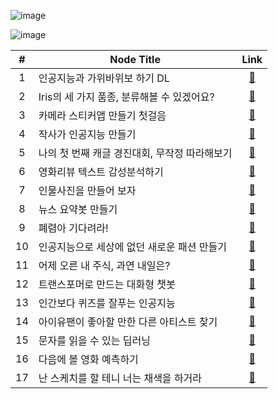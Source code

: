 ![image](https://user-images.githubusercontent.com/70171637/174008228-6bdec8e4-cafa-4c6f-92db-0e8705ebd6d5.png)


![image](https://user-images.githubusercontent.com/70171637/174006033-08f68add-c832-43f3-8f6a-58cb73865467.png)


|#|Node Title|Link|
|:--:|--|:--:|
|1|인공지능과 가위바위보 하기 DL|[🔗][E-01]|
|2|Iris의 세 가지 품종, 분류해볼 수 있겠어요?|[🔗][E-02]|
|3|카메라 스티커앱 만들기 첫걸음|[🔗][E-03]|
|4|작사가 인공지능 만들기|[🔗][E-04]|
|5|나의 첫 번째 캐글 경진대회, 무작정 따라해보기|[🔗][E-05]|
|6|영화리뷰 텍스트 감성분석하기|[🔗][E-06]|
|7|인물사진을 만들어 보자|[🔗][E-07]|
|8|뉴스 요약봇 만들기|[🔗][E-08]|
|9|폐렴아 기다려라!|[🔗][E-09]|
|10|인공지능으로 세상에 없던 새로운 패션 만들기|[🔗][E-10]|
|11|어제 오른 내 주식, 과연 내일은?|[🔗][E-11]|
|12|트랜스포머로 만드는 대화형 챗봇|[🔗][E-12]|
|13|인간보다 퀴즈를 잘푸는 인공지능|[🔗][E-13]|
|14|아이유팬이 좋아할 만한 다른 아티스트 찾기|[🔗][E-14]|
|15|문자를 읽을 수 있는 딥러닝|[🔗][E-15]|
|16|다음에 볼 영화 예측하기|[🔗][E-16]|
|17|난 스케치를 할 테니 너는 채색을 하거라|[🔗][E-17]|


[E-01]: https://github.com/nidolight/Aiffel_Exploration/blob/master/%5BE-01%5Drock-scissor-paper/%5BE-01%5Drcp.ipynb

[E-02]: https://github.com/nidolight/Aiffel_Exploration/blob/master/%5BE-02%5Dscikit-learn/%5BE-02%5Dscikit-learn.ipynb

[E-03]: https://github.com/nidolight/Aiffel_Exploration/blob/master/%5BE-03%5Dcat-whiskers/%5BE-03%5Dcat-whiskers.ipynb

[E-04]: https://github.com/nidolight/Aiffel_Exploration/blob/master/%5BE-04%5Dai-lyricist/%5BE-04%5Dai-lyticist.ipynb

[E-05]: https://github.com/nidolight/Aiffel_Exploration/blob/master/%5BE-05%5DHouse-Price-Prediction/%5BE-05%5DHouse-Price-Prediction.ipynb

[E-06]: https://github.com/nidolight/Aiffel_Exploration/blob/master/%5BE-06%5DEmotional-analysis/%5BE-06%5DEmotional-analysis.ipynb

[E-07]: https://github.com/nidolight/Aiffel_Exploration/blob/master/%5BE-07%5Dportrait_mode/%5BE-07%5Dportrait_mode.ipynb

[E-08]: https://github.com/nidolight/Aiffel_Exploration/blob/master/%5BE-08%5DSummarizing-news-articles/%5BE-08%5DSummarizing-news-articles.ipynb

[E-09]: https://github.com/nidolight/Aiffel_Exploration/blob/master/%5BE-09%5DPneumonia-Diagnosis/%5BE-09%5DPneumonia-Diagnosis.ipynb

[E-10]: https://github.com/nidolight/Aiffel_Exploration/blob/master/%5BE-10%5Dimage-generator/%5BE-10%5Dimage-generator.ipynb

[E-11]: https://github.com/nidolight/Aiffel_Exploration/blob/master/%5BE-11%5Dstock-price-prediction/%5BE-11%5Dstock-price-prediction.ipynb

[E-12]: https://github.com/nidolight/Aiffel_Exploration/blob/master/%5BE-12%5Dkorean-chatbot/%5BE-12%5Dkorean-chatbot.ipynb

[E-13]: https://github.com/nidolight/Aiffel_Exploration/blob/master/%5BE-13%5DKorQuAD-quiz-solver/%5BE-13%5DKorQuAD-quiz-solver.ipynb

[E-14]: https://github.com/nidolight/Aiffel_Exploration/blob/master/%5BE-14%5Dmovie-recommend/%5BE-14%5Dmovie-recommend.ipynb

[E-15]: https://github.com/nidolight/Aiffel_Exploration/blob/master/%5BE-15%5DOCR-models-usage/%5BE-15%5DOCR-models-usage.ipynb

[E-16]: https://github.com/nidolight/Aiffel_Exploration/blob/master/%5BE-16%5Dmovie-SBR/%5BE-16%5Dmovie-SBR.ipynb

[E-17]: https://github.com/nidolight/Aiffel_Exploration/blob/master/%5BE-17%5Droad_image_generator/%5BE_17%5Droad_image_generator.ipynb



